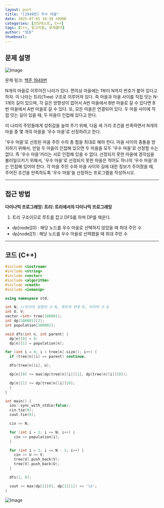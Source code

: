 ```yaml
---
layout: post
title: "[1949번] 우수 마을"
date: 2025-07-01 16:39 +0900
categories: [코딩테스트, C++]
tags: [C++, 알고리즘, 문제풀이]
author: "정준"
thumbnail: 
---
```


## 문제 설명

![Image](https://github.com/user-attachments/assets/6cfa556d-d60b-4ea2-85e1-2627fb2e2fb0)

문제 링크: [백준 1949번](https://www.acmicpc.net/problem/1949)

N개의 마을로 이루어진 나라가 있다. 편의상 마을에는 1부터 N까지 번호가 붙어 있다고 하자. 이 나라는 트리(Tree) 구조로 이루어져 있다. 즉 마을과 마을 사이를 직접 잇는 N-1개의 길이 있으며, 각 길은 방향성이 없어서 A번 마을에서 B번 마을로 갈 수 있다면 B번 마을에서 A번 마을로 갈 수 있다. 또, 모든 마을은 연결되어 있다. 두 마을 사이에 직접 잇는 길이 있을 때, 두 마을이 인접해 있다고 한다.

이 나라의 주민들에게 성취감을 높여 주기 위해, 다음 세 가지 조건을 만족하면서 N개의 마을 중 몇 개의 마을을 '우수 마을'로 선정하려고 한다.

'우수 마을'로 선정된 마을 주민 수의 총 합을 최대로 해야 한다.
마을 사이의 충돌을 방지하기 위해서, 만일 두 마을이 인접해 있으면 두 마을을 모두 '우수 마을'로 선정할 수는 없다. 즉 '우수 마을'끼리는 서로 인접해 있을 수 없다.
선정되지 못한 마을에 경각심을 불러일으키기 위해서, '우수 마을'로 선정되지 못한 마을은 적어도 하나의 '우수 마을'과는 인접해 있어야 한다.
각 마을 주민 수와 마을 사이의 길에 대한 정보가 주어졌을 때, 주어진 조건을 만족하도록 '우수 마을'을 선정하는 프로그램을 작성하시오.

---

## 접근 방법

**다이나믹 프로그래밍**\\
**트리**\\
**트리에서의 다이나믹 프로그래밍**

1. 트리 구조이므로 루트를 잡고 DFS를 하며 DP를 채운다.
- dp[node][0] : 해당 노드를 우수 마을로 선택하지 않았을 때 최대 주민 수
- dp[node][1] : 해당 노드를 우수 마을로 선택했을 때 최대 주민 수

---

## 코드 (C++)

```cpp
#include <iostream>
#include <string>
#include <vector>
#include <algorithm>
#include <cmath>
#include <iomanip>

using namespace std;

int N; //트리의 정점의 수 N, 루트의 번호 R, 커리의 수 Q
int U, V;
vector <int> tree[100001];
int dp[100001][2];
int population[100001];

void dfs(int n, int parent) {
  dp[n][0] = 0;
  dp[n][1] = population[n];

for (int i = 0; i < tree[n].size(); i++) {
  if (tree[n][i] == parent) continue;

  dfs(tree[n][i], n);

  dp[n][0] += max(dp[tree[n][i]][1], dp[tree[n][i]][0]);

  dp[n][1] += dp[tree[n][i]][0]; 
  }
}

int main() {
  ios::sync_with_stdio(false);
  cin.tie(0);
  cout.tie(0);

  cin >> N;

  for (int i = 1; i <= N; i++) {
    cin >> population[i];
  }

  for (int i = 1; i <= N - 1; i++) {
    cin >> U >> V;
    tree[U].push_back(V);
    tree[V].push_back(U); 
  }

  dfs(1, 0);

  cout << max(dp[1][0], dp[1][1]) << '\n';
}
```

![Image](https://github.com/user-attachments/assets/bd980817-0438-4867-898a-ab280be87c4f)